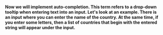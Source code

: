 #### Now we will implement auto-completion. This term refers to a drop-down tooltip when entering text into an input. Let's look at an example. There is an input where you can enter the name of the country. At the same time, if you enter some letters, then a list of countries that begin with the entered string will appear under the input.